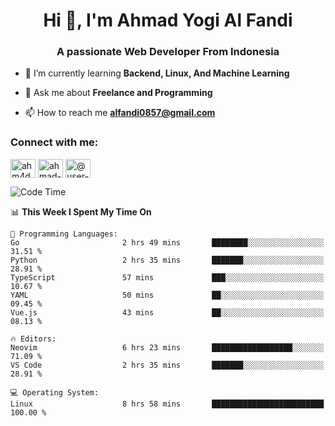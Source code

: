 <h1 align="center">Hi 👋, I'm Ahmad Yogi Al Fandi</h1>
<h3 align="center">A passionate Web Developer From Indonesia</h3>

- 🌱 I’m currently learning **Backend, Linux, And Machine Learning**

- 💬 Ask me about **Freelance and Programming**

- 📫 How to reach me **<alfandi0857@gmail.com>**

<h3 align="left">Connect with me:</h3>
<p align="left">
<a href="https://instagram.com/ahyalfan" target="blank"><img align="center" src="https://raw.githubusercontent.com/rahuldkjain/github-profile-readme-generator/master/src/images/icons/Social/instagram.svg" alt="ahm4d_alf" height="30" width="40" /></a>
  <a href="https://linkedin.com/in/ahmad-yogi-al-fandi" target="blank"><img align="center" src="https://raw.githubusercontent.com/rahuldkjain/github-profile-readme-generator/master/src/images/icons/Social/linked-in-alt.svg" alt="ahmad-yogi-al-fandi" height="30" width="40" /></a>
<a href="https://www.youtube.com/channel/UCLI1Dos-XvgatVk20PHrq2A" target="blank"><img align="center" src="https://raw.githubusercontent.com/rahuldkjain/github-profile-readme-generator/master/src/images/icons/Social/youtube.svg" alt="@user-et3bg8ny5g" height="30" width="40" /></a>
</p>

<!--START_SECTION:waka-->
![Code Time](http://img.shields.io/badge/Code%20Time-157%20hrs%206%20mins-blue)

📊 **This Week I Spent My Time On** 

```text
💬 Programming Languages: 
Go                       2 hrs 49 mins       ████████░░░░░░░░░░░░░░░░░   31.51 % 
Python                   2 hrs 35 mins       ███████░░░░░░░░░░░░░░░░░░   28.91 % 
TypeScript               57 mins             ███░░░░░░░░░░░░░░░░░░░░░░   10.67 % 
YAML                     50 mins             ██░░░░░░░░░░░░░░░░░░░░░░░   09.45 % 
Vue.js                   43 mins             ██░░░░░░░░░░░░░░░░░░░░░░░   08.13 % 

🔥 Editors: 
Neovim                   6 hrs 23 mins       ██████████████████░░░░░░░   71.09 % 
VS Code                  2 hrs 35 mins       ███████░░░░░░░░░░░░░░░░░░   28.91 % 

💻 Operating System: 
Linux                    8 hrs 58 mins       █████████████████████████   100.00 % 
```


<!--END_SECTION:waka-->

